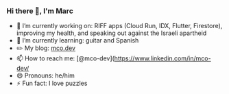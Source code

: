 ### Hi there 👋, I'm Marc

- 🔭 I’m currently working on: RIFF apps (Cloud Run, IDX, Flutter, Firestore), improving my health, and speaking out against the Israeli apartheid
- 🌱 I’m currently learning: guitar and Spanish
- ✏️ My blog: [mco.dev](https://mco.dev)
- 📫 How to reach me: [@mco-dev](https://www.linkedin.com/in/mco-dev/
- 😄 Pronouns: he/him
- ⚡ Fun fact: I love puzzles
